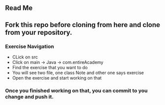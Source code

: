 ## Read Me

## Fork this repo before cloning from here and clone from your repository.
### Exercise Navigation
 - CLick on src
 - Click on main -> Java -> com.entireAcademy
 - Find the exercise that you want to do
 - You will see two file, one class Note and other one says exercise
 - Open the exercise and start working on that

### Once you finished working on that, you can commit to you change and push it.